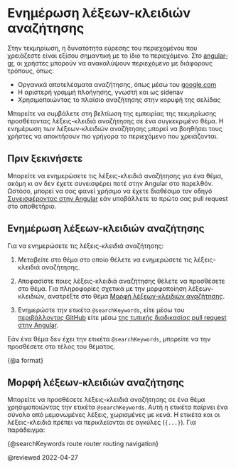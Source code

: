 # Ενημέρωση λέξεων-κλειδιών αναζήτησης

Στην τεκμηρίωση, η δυνατότητα εύρεσης του περιεχομένου που χρειάζεστε είναι εξίσου σημαντική με το ίδιο το περιεχόμενο. Στο [angular-gr](https://angular-gr.web.app/), οι χρήστες μπορούν να ανακαλύψουν περιεχόμενο με διάφορους τρόπους, όπως:

* Οργανικά αποτελέσματα αναζήτησης, όπως μέσω του [google.com](https://google.com/)
* Η αριστερή γραμμή πλοήγησης, γνωστή και ως sidenav
* Χρησιμοποιώντας το πλαίσιο αναζήτησης στην κορυφή της σελίδας

Μπορείτε να συμβάλετε στη βελτίωση της εμπειρίας της τεκμηρίωσης προσθέτοντας λέξεις-κλειδιά αναζήτησης σε ένα συγκεκριμένο θέμα.
Η ενημέρωση των λέξεων-κλειδιών αναζήτησης μπορεί να βοηθήσει τους χρήστες να αποκτήσουν πιο γρήγορα το περιεχόμενο που χρειάζονται.

## Πριν ξεκινήσετε

Μπορείτε να ενημερώσετε τις λέξεις-κλειδιά αναζήτησης για ένα θέμα, ακόμη κι αν δεν έχετε συνεισφέρει ποτέ στην Angular στο παρελθόν. Ωστόσο, μπορεί να σας φανεί χρήσιμο να έχετε διαθέσιμο τον οδηγό [Συνεισφέροντας στην Angular](https://github.com/angular/angular/blob/master/CONTRIBUTING.md) εάν υποβάλλετε το πρώτο σας pull request στο αποθετήριο.

## Ενημέρωση λέξεων-κλειδιών αναζήτησης

Για να ενημερώσετε τις λέξεις-κλειδιά αναζήτησης:

1. Μεταβείτε στο θέμα στο οποίο θέλετε να ενημερώσετε τις λέξεις-κλειδιά αναζήτησης.

1. Αποφασίστε ποιες λέξεις-κλειδιά αναζήτησης θέλετε να προσθέσετε στο θέμα. Για πληροφορίες σχετικά με την μορφοποίηση λέξεων-κλειδιών, ανατρέξτε στο θέμα [Μορφή λέξεων-κλειδιών αναζήτησης](#format).

1. Ενημερώστε την ετικέτα `@searchKeywords`, είτε μέσω του [περιβάλλοντος GitHub](guide/updating-content-github-ui) είτε μέσω [της τυπικής διαδικασίας pull request στην Angular](https://github.com/angular/angular/blob/master/CONTRIBUTING.md#submit-pr).

  Εάν ένα θέμα δεν έχει την ετικέτα `@searchKeywords`, μπορείτε να την προσθέσετε στο τέλος του θέματος.

{@a format}
## Μορφή λέξεων-κλειδιών αναζήτησης

Μπορείτε να προσθέσετε λέξεις-κλειδιά αναζήτησης σε ένα θέμα χρησιμοποιώντας την ετικέτα `@searchKeywords`. Αυτή η ετικέτα παίρνει ένα σύνολο από μεμονωμένες λέξεις, χωρισμένες με κενά. Η ετικέτα και οι λέξεις-κλειδιά πρέπει να περικλείονται σε αγκύλες (`{...}`). Για παράδειγμα:

<code-example>
  &#123;@searchKeywords route router routing navigation&#125;
</code-example>

@reviewed 2022-04-27
